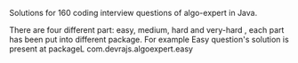 Solutions for 160 coding interview questions of algo-expert in Java.

There are four different part: easy, medium, hard and very-hard , each part has been put into different package. For example
Easy question's solution is present at packageL com.devrajs.algoexpert.easy

